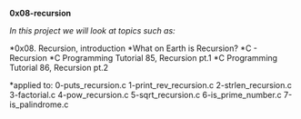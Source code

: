 **0x08-recursion**

*In this project we will look at topics such as:*

*0x08. Recursion, introduction
*What on Earth is Recursion?
*C - Recursion
*C Programming Tutorial 85, Recursion pt.1
*C Programming Tutorial 86, Recursion pt.2

*applied to:
    0-puts_recursion.c
    1-print_rev_recursion.c
    2-strlen_recursion.c
    3-factorial.c
    4-pow_recursion.c
    5-sqrt_recursion.c
    6-is_prime_number.c
    7-is_palindrome.c

    
